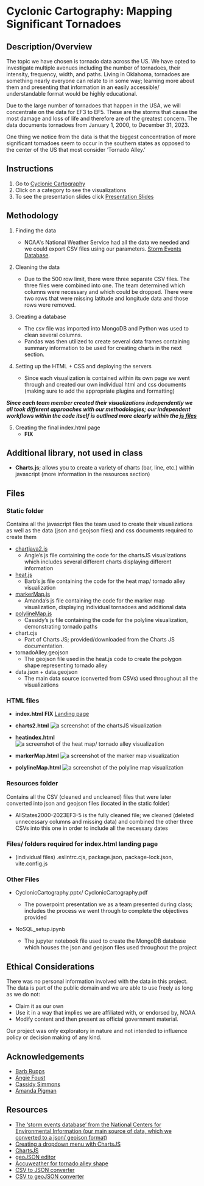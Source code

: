 # Cyclonic Cartography: Mapping Significant Tornadoes

## Description/Overview
The topic we have chosen is tornado data across the US. We have opted to investigate multiple avenues including the number of tornadoes, their intensity, frequency, width, and paths. Living in Oklahoma, tornadoes are something nearly everyone can relate to in some way; learning more about them and presenting that information in an easily accessible/ understandable format would be highly educational.

Due to the large number of tornadoes that happen in the USA, we will concentrate on the data for EF3 to EF5. These are the storms that cause the most damage and loss of life and therefore are of the greatest concern. The data documents tornadoes from January 1, 2000, to December 31, 2023.

One thing we notice from the data is that the biggest concentration of more significant tornadoes seem to occur in the southern states as opposed to the center of the US that most consider ‘Tornado Alley.’

## Instructions
1. Go to <a href="https://brupps.github.io/Cyclonic_Cartography/">Cyclonic Cartography</a>
2. Click on a category to see the visualizations
3. To see the presentation slides click <a href="https://github.com/brupps/Cyclonic_Cartography/blob/main/CyclonicCartography.pdf">Presentation Slides</a>

## Methodology
1. Finding the data
	- NOAA's National Weather Service had all the data we needed and we could export CSV files using our parameters. <a href="https://www.ncdc.noaa.gov/stormevents/">Storm Events Database</a>.

2. Cleaning the data
	- Due to the 500 row limit, there were three separate CSV files. The three files were combined into one. The team determined which columns were necessary and which could be dropped. There were two rows that were missing latitude and longitude data and those rows were removed. 

3. Creating a database
	- The csv file was imported into MongoDB and Python was used to clean several columns.
	- Pandas was then utilized to create several data frames containing summary information to be used for creating charts in the next section.

4. Setting up the HTML + CSS and deploying the servers
	- Since each visualization is contained within its own page we went through and created our own individual html and css documents (making sure to add the appropriate plugins and formatting)

***Since each team member created their visualizations independently we all took different approaches with our methodologies; our independent workflows within the code itself is outlined more clearly within the <a href="https://github.com/cassidysimmons/Cyclonic_Cartography_project-3/tree/main/static">js files</a>***

5. Creating the final index.html page
   	- **FIX**


## Additional library, not used in class
- **Charts.js**; allows you to create a variety of charts (bar, line, etc.) within javascript (more information in the resources section)


## Files
### Static folder

Contains all the javascript files the team used to create their visualizations as well as the data (json and geojson files) and css documents required to create them
- <a href="https://github.com/cassidysimmons/Cyclonic_Cartography_project-3/blob/main/static/chartjava2.js">chartjava2.js</a>
	- Angie’s js file containing the code for the chartsJS visualizations which includes several different charts displaying different information
- <a href="https://github.com/cassidysimmons/Cyclonic_Cartography_project-3/blob/main/static/heat.js">heat.js </a>
	- Barb’s js file containing the code for the heat map/ tornado alley visualization
- <a href="https://github.com/cassidysimmons/Cyclonic_Cartography_project-3/blob/main/static/markerMap.js">markerMap.js </a>
	- Amanda’s js file containing the code for the marker map visualization, displaying individual tornadoes and additional data
- <a href="https://github.com/cassidysimmons/Cyclonic_Cartography_project-3/blob/main/static/polylineMap.js">polylineMap.js </a>
	- Cassidy’s js file containing the code for the polyline visualization, demonstrating tornado paths
- chart.cjs
	- Part of Charts JS; provided/downloaded from the Charts JS documentation.
- tornadoAlley.geojson
	- The geojson file used in the heat.js code to create the polygon shape representing tornado alley
- data.json + data.geojson
	- The main data source (converted from CSVs) used throughout all the visualizations 

### HTML files

- **index.html**
**FIX** [Landing page](https://brupps.github.io/project_3/)

- **charts2.html**
![a screenshot of the chartsJS visualization](https://github.com/cassidysimmons/Cyclonic_Cartography_project-3/blob/main/images/charts2image.PNG)

- **heatindex.html**
![a screenshot of the heat map/ tornado alley visualization](https://github.com/cassidysimmons/Cyclonic_Cartography_project-3/blob/main/images/heatIndexImage.PNG)

- **markerMap.html**
![a screenshot of the marker map visualization](https://github.com/cassidysimmons/Cyclonic_Cartography_project-3/blob/main/images/markerMapImage.PNG)

- **polylineMap.html**
![a screenshot of the polyline map visualization](https://github.com/cassidysimmons/Cyclonic_Cartography_project-3/blob/main/images/polylineMapImage.PNG)

### Resources folder

Contains all the CSV (cleaned and uncleaned) files that were later converted into json and geojson files (located in the static folder)

- AllStates2000-2023EF3-5 is the fully cleaned file; we cleaned (deleted unnecessary columns and missing data) and combined the other three CSVs into this one in order to include all the necessary dates

### Files/ folders required for index.html landing page
- (individual files) .eslintrc.cjs, package.json, package-lock.json, vite.config.js

### Other Files
- CyclonicCartography.pptx/ CyclonicCartography.pdf
	- The powerpoint presentation we as a team presented during class; includes the process we went through to complete the objectives provided

- NoSQL_setup.ipynb
	- The jupyter notebook file used to create the MongoDB database which houses the json and geojson files used throughout the project


## Ethical Considerations
There was no personal information involved with the data in this project. The data is part of the public domain and we are able to use freely as long as we do not: 
- Claim it as our own
- Use it in a way that implies we are affiliated with, or endorsed by, NOAA
- Modify content and then present as official government material.

Our project was only exploratory in nature and not intended to influence policy or decision making of any kind.


## Acknowledgements
- <a href="https://github.com/brupps">Barb Rupps</a>
- <a href="https://github.com/angiecfoust">Angie Foust </a>
- <a href="https://github.com/cassidysimmons">Cassidy Simmons </a>
- <a href="https://github.com/ASPigman">Amanda Pigman </a>


## Resources
- <a href="https://www.ncdc.noaa.gov/stormevents/listevents.jsp?eventType=%28C%29+Tornado&beginDate_mm=01&beginDate_dd=01&beginDate_yyyy=2000&endDate_mm=12&endDate_dd=31&endDate_yyyy=2010&hailfilter=0.00&tornfilter=3&windfilter=000&sort=DT&submitbutton=Search&statefips=-999%2CALL">The ‘storm events database’ from the National Centers for Environmental Information (our main source of data, which we converted to a json/ geojson format)</a>
- <a href="https://www.youtube.com/watch?v=mH6MfzUJRms">Creating a dropdown menu with ChartsJS</a>
- <a href="https://www.chartjs.org/docs/latest/samples/information.html">ChartsJS </a>
- <a href="https://geojson.io/#map=2/0/20">geoJSON editor </a>
- <a href="https://www.accuweather.com/en/severe-weather/is-tornado-alley-shifting-east/1162839">Accuweather for tornado alley shape </a>
- <a href="https://csvjson.com/csv2json">CSV to JSON converter</a>
- <a href="https://open-innovations.github.io/CSV2GeoJSON/">CSV to geoJSON converter</a>


